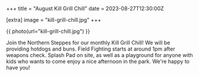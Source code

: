 +++
title = "August Kill Grill Chill"
date = 2023-08-27T12:30:00Z

[extra]
image = "kill-grill-chill.jpg"
+++

{{ photo(url="kill-grill-chill.jpg") }}

Join the Northern Steppes for our monthly Kill Grill Chill! We will be providing hotdogs and buns. Field Fighting starts at around 1pm after weapons check. Splash Pad on site, as well as a playground for anyone with kids who wants to come enjoy a nice afternoon in the park. We're happy to have you!
